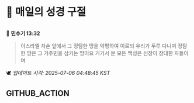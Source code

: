 # 🙏 매일의 성경 구절
##
<!-- START_BIBLE_VERSE -->
📖 **민수기 13:32**
> 이스라엘 자손 앞에서 그 정탐한 땅을 악평하여 이르되 우리가 두루 다니며 정탐한 땅은 그 거주민을 삼키는 땅이요 거기서 본 모든 백성은 신장이 장대한 자들이며

🕊️ _업데이트 시각: 2025-07-06 04:48:45 KST_
  <!-- END_BIBLE_VERSE -->
## GITHUB_ACTION
